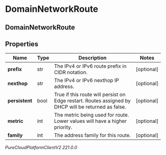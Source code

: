 # DomainNetworkRoute

## DomainNetworkRoute

## Properties

|Name | Type | Description | Notes|
|------------ | ------------- | ------------- | -------------|
| **prefix** | str | The IPv4 or IPv6 route prefix in CIDR notation. | [optional] |
| **nexthop** | str | The IPv4 or IPv6 nexthop IP address. | [optional] |
| **persistent** | bool | True if this route will persist on Edge restart.  Routes assigned by DHCP will be returned as false. | [optional] |
| **metric** | int | The metric being used for route. Lower values will have a higher priority. | [optional] |
| **family** | int | The address family for this route. | [optional] |



_PureCloudPlatformClientV2 221.0.0_
